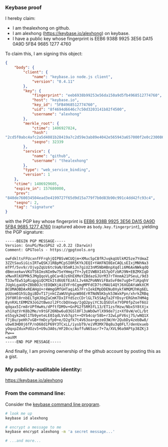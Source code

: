### Keybase proof

I hereby claim:

  * I am thealexhong on github.
  * I am alexhong (https://keybase.io/alexhong) on keybase.
  * I have a public key whose fingerprint is EEB6 938B 9925 3E56 DA15
    0A9D 5FB4 9685 1277 4760

To claim this, I am signing this object:

```json
{
    "body": {
        "client": {
            "name": "keybase.io node.js client",
            "version": "0.4.11"
        },
        "key": {
            "fingerprint": "eeb6938b99253e56da150a9d5fb4968512774760",
            "host": "keybase.io",
            "key_id": "5FB4968512774760",
            "uid": "8f4694d6646c7c50d3203141b82f4500",
            "username": "alexhong"
        },
        "merkle_root": {
            "ctime": 1406927824,
            "hash":
"2cd5f0abc4afc2a5d4081b28419a7c2d59e3ab89e4042e565943a657000f2e0c2300862ffdad7043fa664d2c01641e483baac837429476f3cfe030e46be4212b",
            "seqno": 32339
        },
        "service": {
            "name": "github",
            "username": "thealexhong"
        },
        "type": "web_service_binding",
        "version": 1
    },
    "ctime": 1406929605,
    "expire_in": 157680000,
    "prev":
"840de760034504ead3e4199727f65d9d15a779f7b0d83b90c991c4dd42fc93c4",
    "seqno": 2,
    "tag": "signature"
}
```

with the PGP key whose fingerprint is
[EEB6 938B 9925 3E56 DA15  0A9D 5FB4 9685 1277
4760](https://keybase.io/alexhong)
(captured above as `body.key.fingerprint`), yielding the PGP signature:

```
-----BEGIN PGP MESSAGE-----
Version: GnuPG/MacGPG2 v2.0.22 (Darwin)
Comment: GPGTools - https://gpgtools.org

owFdkltsFFUcxnfFFrqhjQIPBSvWCUQjm+XMuc5pCBfRJvqkqUUlkM25ze7YdmaZ
3ZZtSauSiGisIRTwQSKJ1RBpMCpSI0R5KYkJEQI+YAKFNI0EeCAQLsEIxjMNhNa3
mTPf/5vv9//OjvpZqUz6tc9aN/85mR1Jn7giU23nM5NbHBnpXqdli6M6AxNWkqdQ
dBmnxekwvVKUTS6ImsNIm9w75eYHmqzTY+JyEIVWBXI457pOfzbRJ9N+EBZMXIqD
xMwxRlKOPMk5JMgQqoVLgOCa+BJz6hEXMoYZBdazGJUrM37rTHnmA21PSeuL/9d3
T33wfEw51pRiqpgiQCMIkItd6UEfEzAlLJv4AZPoNNViFBaSvF0m7ug0+TiKpqhV
JUgkLgaUQ+ZBbBOJctEOQWXjAiEVFr6CgmgMPFdCD7tcMAU14QYJ6XGDAYaWkXCM
BCUMAOBDAxREAHgU+r4WmgGMfGHTaqiAS7FrsIekEMpDDENu0XykfAMQMJhKg6EL
pUUom01h5LQgiBDvT17jnkCZaWUVgkqxW86ErRTNdN5Kbyk53WxkPpn/xhrkZRBq
29f0Rl0rnbELTgHJOqZaCmKTDxIFYdSzcCDrlGLTk5SAgTa2FYDsyrERGhm7HM4g
8ynRXLtEMMZ9JoG2tBwozl2FtcbQVxwp/IgQ2pyiYC3LQSEUle7YOP0fpZseT6Uz
qdqax5Irm8rUPfHwHs/dPftfDM9v+GnPG2f5RM3fL13/ET1zsfHzw/Nbx5Y8tXjx
xh1XqtVrK8b2Me/n9tGF26Nbw6uO3GSl0Fl3uWbOwYlX99de7jz+Xf8vW/eCL/bt
eS5qyk2mQl1Tb9yeteLE0IqdLVvb7qzt++DYb4cqr58b+r32wLpFV6sj7S/wNQ1X
f7jBu/peHh7vGB+YmDcyfp0+e/D2gfk7t4V63oa+gezeO3W/Hr2QubDy4zebBw8/
ubw03HD0j6fP/nO68d1P69Y3TCxLL/iysbT9/eiVM3MX7Bq8u3q0FLT/denUxueb
yOqxpZduxPdOzv5+U9u3A0s/HF20cv/AoffuN65asr7+7a/XVL96a9APtp38ZKj3
Pw==
=auXM
-----END PGP MESSAGE-----

```

And finally, I am proving ownership of the github account by posting
this as a gist.

### My publicly-auditable identity:

https://keybase.io/alexhong

### From the command line:

Consider the [keybase command line
program](https://keybase.io/docs/command_line).

```bash
# look me up
keybase id alexhong

# encrypt a message to me
keybase encrypt alexhong -m 'a secret message...'

# ...and more...
```

